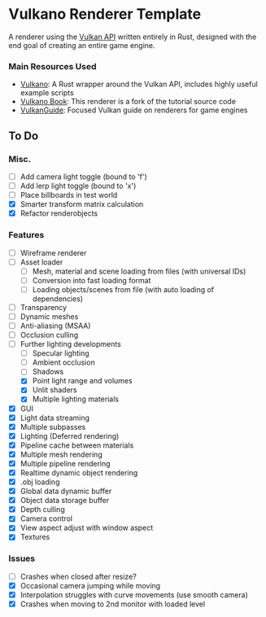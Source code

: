 # Vulkano Renderer Template
A renderer using the [Vulkan API](https://www.khronos.org/vulkan/) written entirely in Rust, designed with the end goal of creating an entire game engine. 
### Main Resources Used
- [Vulkano](https://github.com/vulkano-rs/vulkano): A Rust wrapper around the Vulkan API, includes highly useful example scripts
- [Vulkano Book](https://github.com/vulkano-rs/vulkano-book/): This renderer is a fork of the tutorial source code
- [VulkanGuide](https://vkguide.dev/): Focused Vulkan guide on renderers for game engines

## To Do
### Misc.
- [ ] Add camera light toggle (bound to 'f')
- [ ] Add lerp light toggle (bound to 'x')
- [ ] Place billboards in test world
- [x] Smarter transform matrix calculation
- [x] Refactor renderobjects

### Features
- [ ] Wireframe renderer
- [ ] Asset loader
	- [ ] Mesh, material and scene loading from files (with universal IDs)
	- [ ] Conversion into fast loading format
	- [ ] Loading objects/scenes from file (with auto loading of dependencies)
- [ ] Transparency
- [ ] Dynamic meshes
- [ ] Anti-aliasing (MSAA)
- [ ] Occlusion culling
- [ ] Further lighting developments
	- [ ] Specular lighting
	- [ ] Ambient occlusion
	- [ ] Shadows
	- [x] Point light range and volumes
	- [x] Unlit shaders
	- [x] Multiple lighting materials
- [x] GUI
- [x] Light data streaming
- [x] Multiple subpasses
- [x] Lighting (Deferred rendering)
- [x] Pipeline cache between materials
- [x] Multiple mesh rendering
- [x] Multiple pipeline rendering
- [x] Realtime dynamic object rendering
- [x] .obj loading
- [x] Global data dynamic buffer
- [x] Object data storage buffer
- [x] Depth culling
- [x] Camera control
- [x] View aspect adjust with window aspect
- [x] Textures

### Issues
- [ ] Crashes when closed after resize?
- [x] Occasional camera jumping while moving
- [x] Interpolation struggles with curve movements (use smooth camera)
- [x] Crashes when moving to 2nd monitor with loaded level
